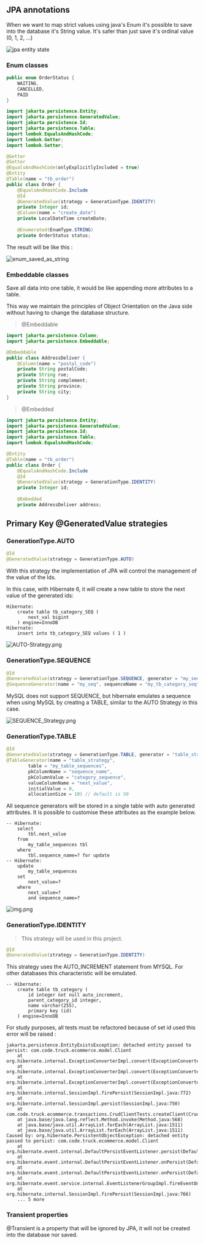 ## JPA annotations

When we want to map strict values using java's Enum it's possible to save into the database it's String value. It's safer
than just save it's ordinal value (0, 1, 2, ...) 

![jpa entity state](docs/jpa_entity_state.png)

### Enum classes

```java
public enum OrderStatus {
    WAITING,
    CANCELLED,
    PAID
}
```

```java
import jakarta.persistence.Entity;
import jakarta.persistence.GeneratedValue;
import jakarta.persistence.Id;
import jakarta.persistence.Table;
import lombok.EqualsAndHashCode;
import lombok.Getter;
import lombok.Setter;

@Getter
@Setter
@EqualsAndHashCode(onlyExplicitlyIncluded = true)
@Entity
@Table(name = "tb_order")
public class Order {
    @EqualsAndHashCode.Include
    @Id
    @GeneratedValue(strategy = GenerationType.IDENTITY)
    private Integer id;
    @Column(name = "create_date")
    private LocalDateTime createDate;
    
    @Enumerated(EnumType.STRING)
    private OrderStatus status;
```

The result will be like this :

![enum_saved_as_string](docs/enum_saved_as_string.png)

### Embeddable classes

Save all data into one table, it would be like appending more attributes to a table.

This way we maintain the principles of Object Orientation on the Java side without having to change the database 
structure.

> @Embeddable

```java
import jakarta.persistence.Column;
import jakarta.persistence.Embeddable;

@Embeddable
public class AddressDeliver {
    @Column(name = "postal_code")
    private String postalCode;
    private String rue;
    private String complement;
    private String province;
    private String city;
}
```
> @Embedded

```java
import jakarta.persistence.Entity;
import jakarta.persistence.GeneratedValue;
import jakarta.persistence.Id;
import jakarta.persistence.Table;
import lombok.EqualsAndHashCode;

@Entity
@Table(name = "tb_order")
public class Order {
    @EqualsAndHashCode.Include
    @Id
    @GeneratedValue(strategy = GenerationType.IDENTITY)
    private Integer id;
    
    @Embedded
    private AddressDeliver address;
```

## Primary Key @GeneratedValue strategies

### GenerationType.AUTO

```java
@Id
@GeneratedValue(strategy = GenerationType.AUTO)
```

With this strategy the implementation of JPA will control the management of the value of the Ids.

In this case, with Hibernate 6, it will create a new table to store the next value of the generated ids:

```shell
Hibernate: 
    create table tb_category_SEQ (
        next_val bigint
    ) engine=InnoDB
Hibernate: 
    insert into tb_category_SEQ values ( 1 )
```

![AUTO-Strategy.png](docs/new-table_AUTO_strategy.png "new-table-tb_category_SEQ")

### GenerationType.SEQUENCE

```java
@Id
@GeneratedValue(strategy = GenerationType.SEQUENCE, generator = "my_seq")
@SequenceGenerator(name = "my_seq", sequenceName = "my_tb_category_seq")
```

MySQL does not support SEQUENCE, but hibernate emulates a sequence when using MySQL by creating a TABLE, similar to the 
AUTO Strategy in this case.

![SEQUENCE_Strategy.png](docs/new-table_SEQUENCE_strategy.png)

### GenerationType.TABLE

```java
@Id
@GeneratedValue(strategy = GenerationType.TABLE, generator = "table_strategy")
@TableGenerator(name = "table_strategy",
        table = "my_table_sequences",
        pkColumnName = "sequence_name",
        pkColumnValue = "category_sequence",
        valueColumnName = "next_value",
        initialValue = 0,
        allocationSize = 10) // default is 50
```

All sequence generators will be stored in a single table with auto generated attributes. It is possible to customise
these attributes as the example below.

```roomsql
-- Hibernate: 
    select
        tbl.next_value 
    from
        my_table_sequences tbl 
    where
        tbl.sequence_name=? for update
-- Hibernate: 
    update
        my_table_sequences 
    set
        next_value=?  
    where
        next_value=? 
        and sequence_name=?
```

![img.png](docs/new-table_TABLE_strategy.png)

### GenerationType.IDENTITY

> This strategy will be used in this project.

```java
@Id
@GeneratedValue(strategy = GenerationType.IDENTITY)
```

This strategy uses the AUTO_INCREMENT statement from MYSQL. For other databases this characteristic will be emulated.

```roomsql
-- Hibernate: 
    create table tb_category (
        id integer not null auto_increment,
        parent_category_id integer,
        name varchar(255),
        primary key (id)
    ) engine=InnoDB
```

For study purposes, all tests must be refactored because of set id used this error will be raised :

```shell
jakarta.persistence.EntityExistsException: detached entity passed to persist: com.code.truck.ecommerce.model.Client
    at org.hibernate.internal.ExceptionConverterImpl.convert(ExceptionConverterImpl.java:126)
    at org.hibernate.internal.ExceptionConverterImpl.convert(ExceptionConverterImpl.java:167)
    at org.hibernate.internal.ExceptionConverterImpl.convert(ExceptionConverterImpl.java:173)
    at org.hibernate.internal.SessionImpl.firePersist(SessionImpl.java:772)
    at org.hibernate.internal.SessionImpl.persist(SessionImpl.java:750)
    at com.code.truck.ecommerce.transactions.CrudClientTests.createClient(CrudClientTests.java:20)
    at java.base/java.lang.reflect.Method.invoke(Method.java:568)
    at java.base/java.util.ArrayList.forEach(ArrayList.java:1511)
    at java.base/java.util.ArrayList.forEach(ArrayList.java:1511)
Caused by: org.hibernate.PersistentObjectException: detached entity passed to persist: com.code.truck.ecommerce.model.Client
    at org.hibernate.event.internal.DefaultPersistEventListener.persist(DefaultPersistEventListener.java:88)
    at org.hibernate.event.internal.DefaultPersistEventListener.onPersist(DefaultPersistEventListener.java:77)
    at org.hibernate.event.internal.DefaultPersistEventListener.onPersist(DefaultPersistEventListener.java:54)
    at org.hibernate.event.service.internal.EventListenerGroupImpl.fireEventOnEachListener(EventListenerGroupImpl.java:127)
    at org.hibernate.internal.SessionImpl.firePersist(SessionImpl.java:766)
    ... 5 more
```

### Transient properties

@Transient is a property that will be ignored by JPA, it will not be created into the database nor saved.
